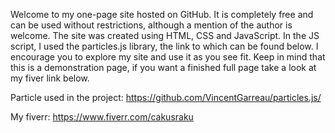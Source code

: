 Welcome to my one-page site hosted on GitHub. It is completely free and can be used without restrictions, although a mention of the author is welcome. The site was created using HTML, CSS and JavaScript. In the JS script, I used the particles.js library, the link to which can be found below. I encourage you to explore my site and use it as you see fit. Keep in mind that this is a demonstration page, if you want a finished full page take a look at my fiver link below.


Particle used in the project: https://github.com/VincentGarreau/particles.js/ 

My fiverr: https://www.fiverr.com/cakusraku
